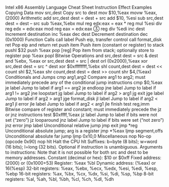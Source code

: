 Intel x86 Assembly Language Cheat Sheet
Instruction Effect Examples
Copying Data
mov src,dest Copy src to dest mov $10,%eax
movw %eax,(2000)
Arithmetic
add src,dest dest = dest + src add $10, %esi
sub src,dest dest = dest – src sub %eax,%ebx
mul reg edx:eax = eax * reg mul %esi
div reg edx = edx:eax mod reg
eax = edx:eax  reg
div %edi
inc dest Increment destination inc %eax
dec dest Decrement destination dec (0x1000)
Function Calls
call label Push eip, transfer control call format_disk
ret Pop eip and return ret
push item Push item (constant or register) to stack pushl $32
push %eax
pop [reg] Pop item from stack; optionally store to register pop %eax
popl
Bitwise Operations
and src,dest dest = src & dest and %ebx, %eax
or src,dest dest = src | dest orl (0x2000),%eax
xor src,dest dest = src ^ dest xor $0xffffffff,%ebx
shl count,dest dest = dest << count shl $2,%eax
shr count,dest dest = dest >> count shr $4,(%eax)
Conditionals and Jumps
cmp arg1,arg2 Compare arg1 to arg2; must immediately precede
any of the conditional jump instructions
cmp $0,%eax
je label Jump to label if arg1 == arg2 je endloop
jne label Jump to label if arg1 != arg2 jne loopstart
jg label Jump to label if arg2 > arg1 jg exit
jge label Jump to label if arg2 > arg1 jge format_disk
jl label Jump to label if arg2 < arg1 jl error
jle label Jump to label if arg2 < arg1 jle finish
test reg,imm Bitwise compare of register and constant; must
immediately precede the jz or jnz instructions
test $0xffff,%eax
jz label Jump to label if bits were not set (“zero”) jz looparound
jnz label Jump to label if bits were set (“not zero”) jnz error
jmp label Unconditional relative jump jmp exit
jmp *reg Unconditional absolute jump; arg is a register jmp *%eax
ljmp segment,offs Unconditional absolute far jump ljmp $0x10,$0
Miscellaneous
nop No-op (opcode 0x90) nop
hlt Halt the CPU hlt
Suffixes: b=byte (8 bits); w=word (16 bits); l=long (32 bits). Optional if instruction is unambiguous.
Arguments to instructions: Note that it is not possible for both src and dest to be memory addresses.
Constant (decimal or hex): $10 or $0xff Fixed address: (2000) or (0x1000+53)
Register: %eax %bl Dynamic address: (%eax) or 16(%esp)
32-bit registers: %eax, %ebx, %ecx, %edx, %esi, %edi, %esp, %ebp
16-bit registers: %ax, %bx, %cx, %dx, %si, %di, %sp, %bp
8-bit registers: %al, %ah, %bl, %bh, %cl, %ch, %dl, %dh
